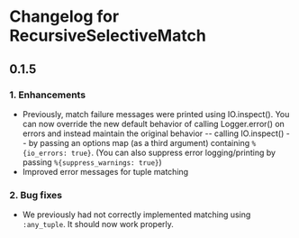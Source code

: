 # Changelog for RecursiveSelectiveMatch

## 0.1.5

### 1. Enhancements

  * Previously, match failure messages were printed using IO.inspect(). You can now override the new default behavior of calling Logger.error() on errors and instead maintain the original behavior -- calling IO.inspect() -- by passing an options map (as a third argument) containing `%{io_errors: true}`. (You can also suppress error logging/printing by passing `%{suppress_warnings: true}`)
  * Improved error messages for tuple matching

### 2. Bug fixes

  * We previously had not correctly implemented matching using `:any_tuple`. It should now work properly.